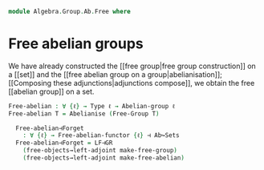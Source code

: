 <!--
```agda
open import Algebra.Group.Ab.Abelianisation
open import Algebra.Group.Cat.Base
open import Algebra.Group.Free
open import Algebra.Group.Ab
open import Algebra.Group

open import Cat.Functor.Adjoint.Compose
open import Cat.Functor.Adjoint
open import Cat.Prelude
```
-->

```agda
module Algebra.Group.Ab.Free where
```

# Free abelian groups

We have already constructed the [[free group|free group construction]]
on a [[set]] and the [[free abelian group on a group|abelianisation]];
[[Composing these adjunctions|adjunctions compose]], we obtain the free
[[abelian group]] on a set.

[free group on a set]: Algebra.Group.Free.html
[free abelian group on a group]: Algebra.Group.Ab.Abelianisation.html

```agda
Free-abelian : ∀ {ℓ} → Type ℓ → Abelian-group ℓ
Free-abelian T = Abelianise (Free-Group T)
```

<!--
```agda
mutual
  Free-abelian-functor : ∀ {ℓ} → Functor (Sets ℓ) (Ab ℓ)
  Free-abelian-functor = _
```
-->

```agda
  Free-abelian⊣Forget
    : ∀ {ℓ} → Free-abelian-functor {ℓ} ⊣ Ab↪Sets
  Free-abelian⊣Forget = LF⊣GR
    (free-objects→left-adjoint make-free-group)
    (free-objects→left-adjoint make-free-abelian)
```

<!--
```agda
open is-group-hom

module _ {ℓ} (T : Type ℓ) (t-set : is-set T) where
  function→free-ab-hom : (G : Abelian-group ℓ) → (T → ⌞ G ⌟) → Ab.Hom (Free-abelian T) G
  function→free-ab-hom G fn = morp where
    module G = Abelian-group-on (G .snd)
    go₀ : Free-group T → ⌞ G ⌟
    go₀ = fold-free-group {G = G .fst , G.Abelian→Group-on} fn .hom

    go : ⌞ Free-abelian T ⌟ → ⌞ G ⌟
    go (inc x)              = go₀ x
    go (glue (a , b , c) i) = go₀ a G.* G.commutes {go₀ b} {go₀ c} i
    go (squash x y p q i j) =
      G.has-is-set (go x) (go y) (λ i → go (p i)) (λ i → go (q i)) i j

    morp : Ab.Hom (Free-abelian T) G
    morp .hom = go
    morp .preserves .pres-⋆ = elim! λ x y → refl
```
-->
